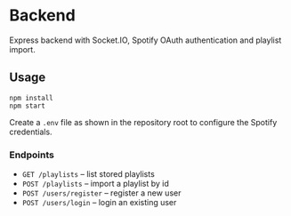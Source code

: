 # Backend

Express backend with Socket.IO, Spotify OAuth authentication and playlist import.

## Usage

```
npm install
npm start
```

Create a `.env` file as shown in the repository root to configure the Spotify credentials.

### Endpoints

- `GET /playlists` – list stored playlists
- `POST /playlists` – import a playlist by id
- `POST /users/register` – register a new user
- `POST /users/login` – login an existing user

